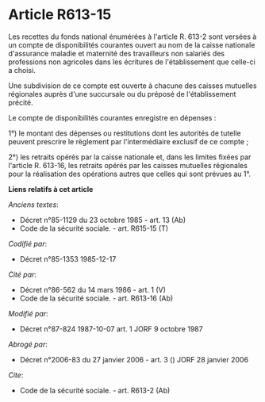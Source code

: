 # Article R613-15

Les recettes du fonds national énumérées à l'article R. 613-2 sont versées à un compte de disponibilités courantes ouvert au
nom de la caisse nationale d'assurance maladie et maternité des travailleurs non salariés des professions non agricoles dans
les écritures de l'établissement que celle-ci a choisi. 

Une subdivision de ce compte est ouverte à chacune des caisses mutuelles régionales auprès d'une succursale ou du préposé de
l'établissement précité. 

Le compte de disponibilités courantes enregistre en dépenses :

1°) le montant des dépenses ou restitutions dont les autorités de tutelle peuvent prescrire le règlement par l'intermédiaire
exclusif de ce compte ; 

2°) les retraits opérés par la caisse nationale et, dans les limites fixées par l'article R. 613-16, les retraits opérés par
les caisses mutuelles régionales pour la réalisation des opérations autres que celles qui sont prévues au 1°.

**Liens relatifs à cet article**

_Anciens textes_:

  - Décret n°85-1129 du 23 octobre 1985 - art. 13 (Ab)
  - Code de la sécurité sociale. - art. R615-15 (T)

_Codifié par_:

  - Décret n°85-1353 1985-12-17

_Cité par_:

  - Décret n°86-562 du 14 mars 1986 - art. 1 (V)
  - Code de la sécurité sociale. - art. R613-16 (Ab)

_Modifié par_:

  - Décret n°87-824 1987-10-07 art. 1 JORF 9 octobre 1987

_Abrogé par_:

  - Décret n°2006-83 du 27 janvier 2006 - art. 3 () JORF 28 janvier 2006

_Cite_:

  - Code de la sécurité sociale. - art. R613-2 (Ab)
